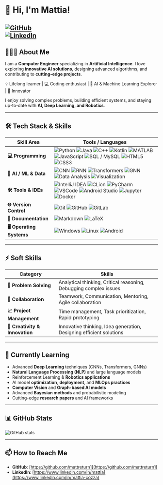 # 👋 Hi, I'm Mattia!

[![GitHub](https://img.shields.io/badge/GitHub-Matt-black?style=flat&logo=github)](https://github.com/mattreturn1)  
[![LinkedIn](https://img.shields.io/badge/LinkedIn-0A66C2?style=flat&logo=linkedin&logoColor=white)](https://www.linkedin.com/in/mattia-cozza)
---

## 🧑🏻‍💻 About Me

I am a **Computer Engineer** specializing in **Artificial Intelligence**. I love exploring **innovative AI solutions**, designing advanced algorithms, and contributing to **cutting-edge projects**.  

💡 Lifelong learner | 💻 Coding enthusiast | 🤖 AI & Machine Learning Explorer | 🚀 Innovator  

I enjoy solving complex problems, building efficient systems, and staying up-to-date with **AI, Deep Learning, and Robotics**.

---

## 🛠️ Tech Stack & Skills

| Skill Area | Tools / Languages |
|------------|-------------------|
| **💻 Programming** | ![Python](https://img.shields.io/badge/Python-3776AB?style=flat&logo=python&logoColor=white) ![Java](https://img.shields.io/badge/Java-007396?style=flat&logo=java&logoColor=white) ![C++](https://img.shields.io/badge/C++-00599C?style=flat&logo=c%2B%2B&logoColor=white) ![Kotlin](https://img.shields.io/badge/Kotlin-0095D5?style=flat&logo=kotlin&logoColor=white) ![MATLAB](https://img.shields.io/badge/MATLAB-0076A8?style=flat&logo=mathworks&logoColor=white) ![JavaScript](https://img.shields.io/badge/JavaScript-F7DF1E?style=flat&logo=javascript&logoColor=black) ![SQL / MySQL](https://img.shields.io/badge/SQL-4479A1?style=flat&logo=mysql&logoColor=white) ![HTML5](https://img.shields.io/badge/HTML5-E34F26?style=flat&logo=html5&logoColor=white) ![CSS3](https://img.shields.io/badge/CSS3-1572B6?style=flat&logo=css3&logoColor=white) |
| **🤖 AI / ML & Data** | ![CNN](https://img.shields.io/badge/CNN-FF6F61?style=flat) ![RNN](https://img.shields.io/badge/RNN-F7DF1E?style=flat) ![Transformers](https://img.shields.io/badge/Transformers-6F42C1?style=flat) ![GNN](https://img.shields.io/badge/GNN-1DA1F2?style=flat) ![Data Analysis](https://img.shields.io/badge/Data%20Analysis-4CAF50?style=flat) ![Visualization](https://img.shields.io/badge/Visualization-F4B400?style=flat) |
| **🛠️ Tools & IDEs** | ![IntelliJ IDEA](https://img.shields.io/badge/IntelliJ-000000?style=flat&logo=intellij-idea&logoColor=white) ![CLion](https://img.shields.io/badge/CLion-000000?style=flat&logo=clion&logoColor=white) ![PyCharm](https://img.shields.io/badge/PyCharm-000000?style=flat&logo=pycharm&logoColor=white) ![VSCode](https://img.shields.io/badge/VSCode-007ACC?style=flat&logo=visual-studio-code&logoColor=white) ![Android Studio](https://img.shields.io/badge/Android%20Studio-3DDC84?style=flat&logo=android&logoColor=white) ![Jupyter](https://img.shields.io/badge/Jupyter-F37626?style=flat&logo=jupyter&logoColor=white) ![Docker](https://img.shields.io/badge/Docker-2496ED?style=flat&logo=docker&logoColor=white) |
| **🌐 Version Control** | ![Git](https://img.shields.io/badge/Git-F05032?style=flat&logo=git&logoColor=white) ![GitHub](https://img.shields.io/badge/GitHub-181717?style=flat&logo=github&logoColor=white) ![GitLab](https://img.shields.io/badge/GitLab-FCA121?style=flat&logo=gitlab&logoColor=white) |
| **📄 Documentation** | ![Markdown](https://img.shields.io/badge/Markdown-000000?style=flat&logo=markdown&logoColor=white) ![LaTeX](https://img.shields.io/badge/LaTeX-008080?style=flat&logo=latex&logoColor=white) |
| **🖥️ Operating Systems** | ![Windows](https://img.shields.io/badge/Windows-0078D6?style=flat&logo=windows&logoColor=white) ![Linux](https://img.shields.io/badge/Linux-FCC624?style=flat&logo=linux&logoColor=black) ![Android](https://img.shields.io/badge/Android-3DDC84?style=flat&logo=android&logoColor=white) |

---

## ⚡ Soft Skills

| Category | Skills |
|----------|--------|
| **🧩 Problem Solving** | Analytical thinking, Critical reasoning, Debugging complex issues |
| **🤝 Collaboration** | Teamwork, Communication, Mentoring, Agile collaboration |
| **📈 Project Management** | Time management, Task prioritization, Rapid prototyping |
| **🎨 Creativity & Innovation** | Innovative thinking, Idea generation, Designing efficient solutions |



---

## 🌱 Currently Learning
- Advanced **Deep Learning** techniques (CNNs, Transformers, GNNs)  
- **Natural Language Processing (NLP)** and large language models  
- Reinforcement Learning & **Robotics applications**  
- AI model **optimization**, **deployment**, and **MLOps practices**  
- **Computer Vision** and **Graph-based AI models**  
- Advanced **Bayesian methods** and probabilistic modeling  
- Cutting-edge **research papers** and AI frameworks


---

## 📊 GitHub Stats

![GitHub stats](https://github-readme-stats.vercel.app/api?username=mattreturn1&show_icons=true&theme=radical&hide_title=true)

---

## 📫 How to Reach Me
- **GitHub**: [https://github.com/mattreturn1](https://github.com/mattreturn1)
- **LinkedIn**: [https://www.linkedin.com/in/mattia](https://www.linkedin.com/in/mattia-cozza)
